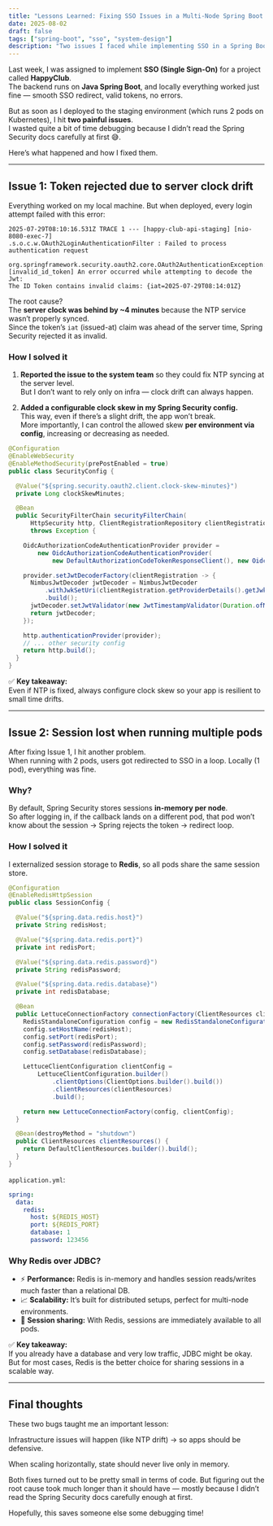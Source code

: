 ```yaml
---
title: "Lessons Learned: Fixing SSO Issues in a Multi-Node Spring Boot App"
date: 2025-08-02
draft: false
tags: ["spring-boot", "sso", "system-design"]
description: "Two issues I faced while implementing SSO in a Spring Boot app running on multiple Kubernetes pods, and how I fixed them."
---
```


Last week, I was assigned to implement **SSO (Single Sign-On)** for a project called **HappyClub**.  
The backend runs on **Java Spring Boot**, and locally everything worked just fine — smooth SSO redirect, valid tokens, no errors.

But as soon as I deployed to the staging environment (which runs 2 pods on Kubernetes), I hit **two painful issues**.  
I wasted quite a bit of time debugging because I didn’t read the Spring Security docs carefully at first 😅.

Here’s what happened and how I fixed them.

---

## Issue 1: Token rejected due to server clock drift

Everything worked on my local machine. But when deployed, every login attempt failed with this error:

```log
2025-07-29T08:10:16.531Z TRACE 1 --- [happy-club-api-staging] [nio-8080-exec-7]
.s.o.c.w.OAuth2LoginAuthenticationFilter : Failed to process authentication request

org.springframework.security.oauth2.core.OAuth2AuthenticationException:
[invalid_id_token] An error occurred while attempting to decode the Jwt:
The ID Token contains invalid claims: {iat=2025-07-29T08:14:01Z}
```

The root cause?  
The **server clock was behind by ~4 minutes** because the NTP service wasn’t properly synced.  
Since the token’s `iat` (issued-at) claim was ahead of the server time, Spring Security rejected it as invalid.

### How I solved it

1. **Reported the issue to the system team** so they could fix NTP syncing at the server level.  
   But I don’t want to rely only on infra — clock drift can always happen.

2. **Added a configurable clock skew in my Spring Security config.**  
   This way, even if there’s a slight drift, the app won’t break.  
   More importantly, I can control the allowed skew **per environment via config**, increasing or decreasing as needed.

```java
@Configuration
@EnableWebSecurity
@EnableMethodSecurity(prePostEnabled = true)
public class SecurityConfig {

  @Value("${spring.security.oauth2.client.clock-skew-minutes}")
  private Long clockSkewMinutes;

  @Bean
  public SecurityFilterChain securityFilterChain(
      HttpSecurity http, ClientRegistrationRepository clientRegistrationRepository)
      throws Exception {

    OidcAuthorizationCodeAuthenticationProvider provider =
        new OidcAuthorizationCodeAuthenticationProvider(
            new DefaultAuthorizationCodeTokenResponseClient(), new OidcUserService());

    provider.setJwtDecoderFactory(clientRegistration -> {
      NimbusJwtDecoder jwtDecoder = NimbusJwtDecoder
          .withJwkSetUri(clientRegistration.getProviderDetails().getJwkSetUri())
          .build();
      jwtDecoder.setJwtValidator(new JwtTimestampValidator(Duration.ofMinutes(clockSkewMinutes)));
      return jwtDecoder;
    });

    http.authenticationProvider(provider);
    // ... other security config
    return http.build();
  }
}
```

✅ **Key takeaway:**  
Even if NTP is fixed, always configure clock skew so your app is resilient to small time drifts.

---

## Issue 2: Session lost when running multiple pods

After fixing Issue 1, I hit another problem.  
When running with 2 pods, users got redirected to SSO in a loop. Locally (1 pod), everything was fine.

### Why?

By default, Spring Security stores sessions **in-memory per node**.  
So after logging in, if the callback lands on a different pod, that pod won’t know about the session → Spring rejects the token → redirect loop.

### How I solved it

I externalized session storage to **Redis**, so all pods share the same session store.

```java
@Configuration
@EnableRedisHttpSession
public class SessionConfig {

  @Value("${spring.data.redis.host}")
  private String redisHost;

  @Value("${spring.data.redis.port}")
  private int redisPort;

  @Value("${spring.data.redis.password}")
  private String redisPassword;

  @Value("${spring.data.redis.database}")
  private int redisDatabase;

  @Bean
  public LettuceConnectionFactory connectionFactory(ClientResources clientResources) {
    RedisStandaloneConfiguration config = new RedisStandaloneConfiguration();
    config.setHostName(redisHost);
    config.setPort(redisPort);
    config.setPassword(redisPassword);
    config.setDatabase(redisDatabase);

    LettuceClientConfiguration clientConfig =
        LettuceClientConfiguration.builder()
            .clientOptions(ClientOptions.builder().build())
            .clientResources(clientResources)
            .build();

    return new LettuceConnectionFactory(config, clientConfig);
  }

  @Bean(destroyMethod = "shutdown")
  public ClientResources clientResources() {
    return DefaultClientResources.builder().build();
  }
}
```

`application.yml`:

```yaml
spring:
  data:
    redis:
      host: ${REDIS_HOST}
      port: ${REDIS_PORT}
      database: 1
      password: 123456
```

### Why Redis over JDBC?

- ⚡ **Performance:** Redis is in-memory and handles session reads/writes much faster than a relational DB.  
- 📈 **Scalability:** It’s built for distributed setups, perfect for multi-node environments.  
- 🔄 **Session sharing:** With Redis, sessions are immediately available to all pods.

✅ **Key takeaway:**  
If you already have a database and very low traffic, JDBC might be okay.  
But for most cases, Redis is the better choice for sharing sessions in a scalable way.

---

## Final thoughts

These two bugs taught me an important lesson:

Infrastructure issues will happen (like NTP drift) → so apps should be defensive.

When scaling horizontally, state should never live only in memory.

Both fixes turned out to be pretty small in terms of code.
But figuring out the root cause took much longer than it should have — mostly because I didn’t read the Spring Security docs carefully enough at first.

Hopefully, this saves someone else some debugging time!

